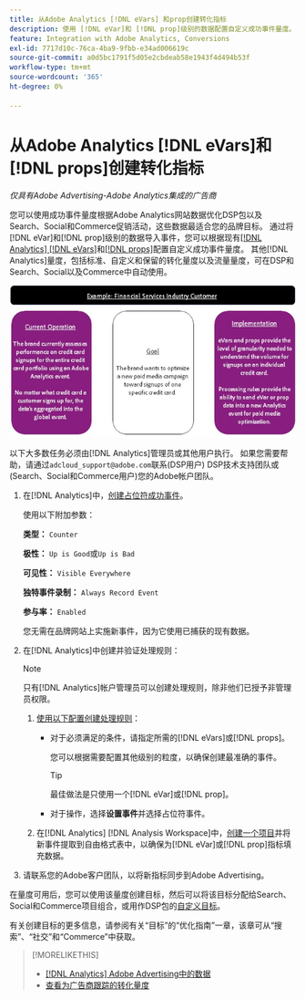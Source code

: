 ```yaml
---
title: 从Adobe Analytics [!DNL eVars] 和prop创建转化指标
description: 使用 [!DNL eVar]和 [!DNL prop]级别的数据配置自定义成功事件量度。
feature: Integration with Adobe Analytics, Conversions
exl-id: 7717d10c-76ca-4ba9-9fbb-e34ad006619c
source-git-commit: a0d5bc1791f5d05e2cbdeab58e1943f4d494b53f
workflow-type: tm+mt
source-wordcount: '365'
ht-degree: 0%

---
```


# 从Adobe Analytics [!DNL eVars]和[!DNL props]创建转化指标

*仅具有Adobe Advertising-Adobe Analytics集成的广告商*

您可以使用成功事件量度根据Adobe Analytics网站数据优化DSP包以及Search、Social和Commerce促销活动，这些数据最适合您的品牌目标。 通过将[!DNL eVar]和[!DNL prop]级别的数据导入事件，您可以根据现有[[!DNL Analytics] [!DNL eVars]](https://experienceleague.adobe.com/docs/analytics/components/dimensions/evar.html)和[[!DNL props]](https://experienceleague.adobe.com/docs/analytics/components/dimensions/prop.html)配置自定义成功事件量度。 其他[!DNL Analytics]量度，包括标准、自定义和保留的转化量度以及流量量度，可在DSP和Search、Social以及Commerce中自动使用。

![使用示例](/help/integrations/assets/a4adc-conversion-evar-example.jpg "使用示例")

以下大多数任务必须由[!DNL Analytics]管理员或其他用户执行。 如果您需要帮助，请通过`adcloud_support@adobe.com`联系(DSP用户) DSP技术支持团队或(Search、Social和Commerce用户)您的Adobe帐户团队。

1. 在[!DNL Analytics]中，[创建占位符成功事件](https://experienceleague.adobe.com/docs/analytics/admin/admin-tools/manage-report-suites/edit-report-suite/conversion-variables/success-events/success-event.html?lang=en)。

   使用以下附加参数：

   **类型：** `Counter`

   **极性：** `Up is Good`或`Up is Bad`

   **可见性：** `Visible Everywhere`

   **独特事件录制：** `Always Record Event`

   **参与率：** `Enabled`

   您无需在品牌网站上实施新事件，因为它使用已捕获的现有数据。

1. 在[!DNL Analytics]中创建并验证处理规则：

   >[!NOTE]
   >
   >只有[!DNL Analytics]帐户管理员可以创建处理规则，除非他们已授予非管理员权限。

   1. [使用以下配置创建处理规则](https://experienceleague.adobe.com/docs/analytics/admin/admin-tools/manage-report-suites/edit-report-suite/report-suite-general/c-processing-rules/c-processing-rules-configuration/t-processing-rules.html?lang=en)：

      * 对于必须满足的条件，请指定所需的[!DNL eVars]或[!DNL props]。

        您可以根据需要配置其他级别的粒度，以确保创建最准确的事件。

        >[!TIP]
        >
        >最佳做法是只使用一个[!DNL eVar]或[!DNL prop]。

      * 对于操作，选择&#x200B;**设置事件**&#x200B;并选择占位符事件。

   1. 在[!DNL Analytics] [!DNL Analysis Workspace]中，[创建一个项目](https://experienceleague.adobe.com/docs/analytics/analyze/analysis-workspace/home.html)并将新事件提取到自由格式表中，以确保为[!DNL eVar]或[!DNL prop]指标填充数据。

1. 请联系您的Adobe客户团队，以将新指标同步到Adobe Advertising。

在量度可用后，您可以使用该量度创建目标，然后可以将该目标分配给Search、Social和Commerce项目组合，或用作DSP包的[自定义目标](/help/dsp/optimization/custom-goal.md)。

有关创建目标的更多信息，请参阅有关“目标”的“优化指南”一章，该章可从“搜索”、“社交”和“Commerce”中获取。

>[!MORELIKETHIS]
>
>* [[!DNL Analytics] Adobe Advertising中的数据](/help/integrations/analytics/analytics-data-in-advertising.md)
>* [查看为广告商跟踪的转化量度](/help/search-social-commerce/admin/conversion-metrics/conversion-metric-view-tracked.md)
